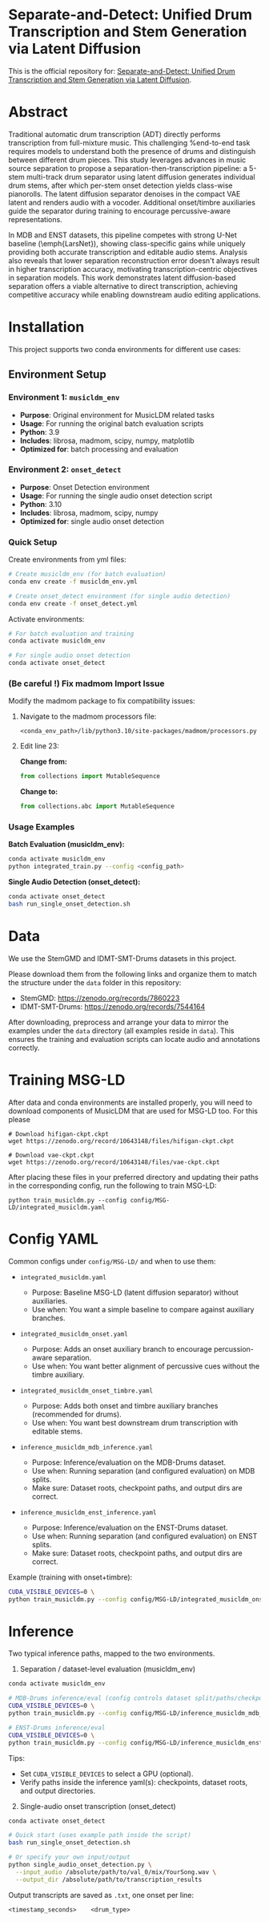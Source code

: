 # Separate-and-Detect: Unified Drum Transcription and Stem Generation via Latent Diffusion

This is the official repository for: [Separate-and-Detect: Unified Drum Transcription and Stem Generation via Latent Diffusion](https://github.com/ddman1101/dssdtm.github.io).

# Abstract

Traditional automatic drum transcription (ADT) directly performs transcription from full-mixture music. This challenging %end-to-end 
task requires models to understand both the presence of drums and distinguish between different drum pieces. This study leverages advances in music source separation to propose a separation-then-transcription pipeline: a 5-stem multi-track drum separator using latent diffusion generates individual drum stems, after which per-stem onset detection yields class-wise pianorolls. The latent diffusion separator denoises in the compact VAE latent and renders audio with a vocoder. Additional onset/timbre auxiliaries guide the separator during training to encourage percussive-aware representations.

In MDB and ENST datasets, this pipeline competes with strong U-Net baseline (\emph{LarsNet}), showing class-specific gains while uniquely providing both accurate transcription and editable audio stems. Analysis also reveals that lower separation reconstruction error doesn't always result in higher transcription accuracy, motivating transcription-centric objectives in separation models. This work demonstrates latent diffusion-based separation offers a viable alternative to direct transcription, achieving competitive accuracy while enabling downstream audio editing applications.

# Installation

This project supports two conda environments for different use cases:

## Environment Setup

### Environment 1: `musicldm_env`
- **Purpose**: Original environment for MusicLDM related tasks
- **Usage**: For running the original batch evaluation scripts
- **Python**: 3.9
- **Includes**: librosa, madmom, scipy, numpy, matplotlib
- **Optimized for**: batch processing and evaluation

### Environment 2: `onset_detect`
- **Purpose**: Onset Detection environment
- **Usage**: For running the single audio onset detection script
- **Python**: 3.10
- **Includes**: librosa, madmom, scipy, numpy
- **Optimized for**: single audio onset detection

### Quick Setup

Create environments from yml files:
```bash
# Create musicldm_env (for batch evaluation)
conda env create -f musicldm_env.yml

# Create onset_detect environment (for single audio detection)
conda env create -f onset_detect.yml
```

Activate environments:
```bash
# For batch evaluation and training
conda activate musicldm_env

# For single audio onset detection
conda activate onset_detect
```


### (Be careful !) Fix madmom Import Issue

Modify the madmom package to fix compatibility issues:

1. Navigate to the madmom processors file:
   ```
   <conda_env_path>/lib/python3.10/site-packages/madmom/processors.py 
   ```

2. Edit line 23:

   **Change from:**
   ```python
   from collections import MutableSequence
   ```
   
   **Change to:**
   ```python
   from collections.abc import MutableSequence
   ```

### Usage Examples

**Batch Evaluation (musicldm_env):**
```bash
conda activate musicldm_env
python integrated_train.py --config <config_path>
```

**Single Audio Detection (onset_detect):**
```bash
conda activate onset_detect
bash run_single_onset_detection.sh
```


# Data

We use the StemGMD and IDMT-SMT-Drums datasets in this project.

Please download them from the following links and organize them to match the structure under the `data` folder in this repository:

- StemGMD: https://zenodo.org/records/7860223
- IDMT-SMT-Drums: https://zenodo.org/records/7544164

After downloading, preprocess and arrange your data to mirror the examples under the `data` directory (all examples reside in `data`). This ensures the training and evaluation scripts can locate audio and annotations correctly.

# Training MSG-LD

After data and conda environments are installed properly, you will need to download components of MusicLDM that are used for MSG-LD too. For this please 

```
# Download hifigan-ckpt.ckpt
wget https://zenodo.org/record/10643148/files/hifigan-ckpt.ckpt

# Download vae-ckpt.ckpt
wget https://zenodo.org/record/10643148/files/vae-ckpt.ckpt

```

After placing these files in your preferred directory and updating their paths in the corresponding config, run the following to train MSG-LD:

```
python train_musicldm.py --config config/MSG-LD/integrated_musicldm.yaml
```

# Config YAML

Common configs under `config/MSG-LD/` and when to use them:

- `integrated_musicldm.yaml`
  - Purpose: Baseline MSG-LD (latent diffusion separator) without auxiliaries.
  - Use when: You want a simple baseline to compare against auxiliary branches.

- `integrated_musicldm_onset.yaml`
  - Purpose: Adds an onset auxiliary branch to encourage percussion-aware separation.
  - Use when: You want better alignment of percussive cues without the timbre auxiliary.

- `integrated_musicldm_onset_timbre.yaml`
  - Purpose: Adds both onset and timbre auxiliary branches (recommended for drums).
  - Use when: You want best downstream drum transcription with editable stems.

- `inference_musicldm_mdb_inference.yaml`
  - Purpose: Inference/evaluation on the MDB-Drums dataset.
  - Use when: Running separation (and configured evaluation) on MDB splits.
  - Make sure: Dataset roots, checkpoint paths, and output dirs are correct.

- `inference_musicldm_enst_inference.yaml`
  - Purpose: Inference/evaluation on the ENST-Drums dataset.
  - Use when: Running separation (and configured evaluation) on ENST splits.
  - Make sure: Dataset roots, checkpoint paths, and output dirs are correct.

Example (training with onset+timbre):
```bash
CUDA_VISIBLE_DEVICES=0 \
python train_musicldm.py --config config/MSG-LD/integrated_musicldm_onset_timbre.yaml
```

# Inference

Two typical inference paths, mapped to the two environments.

1) Separation / dataset-level evaluation (musicldm_env)
```bash
conda activate musicldm_env

# MDB-Drums inference/eval (config controls dataset split/paths/checkpoints)
CUDA_VISIBLE_DEVICES=0 \
python train_musicldm.py --config config/MSG-LD/inference_musicldm_mdb_inference.yaml

# ENST-Drums inference/eval
CUDA_VISIBLE_DEVICES=0 \
python train_musicldm.py --config config/MSG-LD/inference_musicldm_enst_inference.yaml
```
Tips:
- Set `CUDA_VISIBLE_DEVICES` to select a GPU (optional).
- Verify paths inside the inference yaml(s): checkpoints, dataset roots, and output directories.

2) Single-audio onset transcription (onset_detect)
```bash
conda activate onset_detect

# Quick start (uses example path inside the script)
bash run_single_onset_detection.sh

# Or specify your own input/output
python single_audio_onset_detection.py \
  --input_audio /absolute/path/to/val_0/mix/YourSong.wav \
  --output_dir /absolute/path/to/transcription_results
```
Output transcripts are saved as `.txt`, one onset per line:
```
<timestamp_seconds>    <drum_type>
```